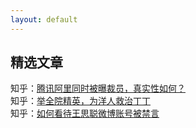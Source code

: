 ```yaml
---
layout: default
---
```


## 精选文章
知乎：[腾讯阿里同时被曝裁员，真实性如何？](./subsec/zhihu1.md)<br>
知乎：[举全院精英，为洋人救治丁丁](./subsec/zhihu2.md)<br>
知乎：[如何看待王思聪微博账号被禁言](./subsec/zhihu3.md)<br>
